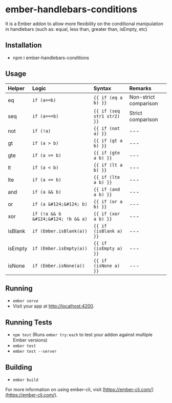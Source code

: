 # ember-handlebars-conditions

It is a Ember addon to allow more flexibility on the conditional manipulation in handlebars (such as: equal, less than, greater than, isEmpty, etc)

## Installation

* npm i ember-handlebars-conditions

## Usage
|Helper|Logic|Syntax|Remarks
|:---|:---|:---|:---|
|eq|`if (a==b)`|`{{ if (eq a b) }}`|Non-strict comparison|
|seq|`if (a===b)`|`{{ if (seq str1 str2) }}`|Strict comparison|
|not|`if (!a)`|`{{ if (not a) }}`|---|
|gt|`if (a > b)`|`{{ if (gt a b) }}`|---|
|gte|`if (a >= b)`|`{{ if (gte a b) }}`|---|
|lt|`if (a < b)`|`{{ if (lt a b) }}`|---|
|lte|`if (a <= b)`|`{{ if (lte a b) }}`|---|
|and|`if (a && b)`|`{{ if (and a b) }}`|---|
|or|`if (a &#124;&#124; b)`|`{{ if (or a b) }}`|---|
|xor|`if (!a && b &#124;&#124; !b && a)`|`{{ if (xor a b) }}`|---|
|isBlank|`if (Ember.isBlank(a))`|`{{ if (isBlank a) }}`|---|
|isEmpty|`if (Ember.isEmpty(a))`|`{{ if (isEmpty a) }}`|---|
|isNone|`if (Ember.isNone(a))`|`{{ if (isNone a) }}`|---|

## Running

* `ember serve`
* Visit your app at [http://localhost:4200](http://localhost:4200).

## Running Tests

* `npm test` (Runs `ember try:each` to test your addon against multiple Ember versions)
* `ember test`
* `ember test --server`

## Building

* `ember build`

For more information on using ember-cli, visit [https://ember-cli.com/](https://ember-cli.com/).
